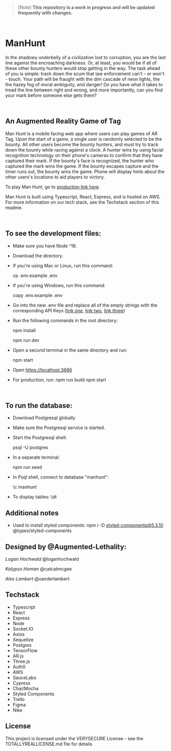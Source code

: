   > [Note]
  > **This repository is a work in progress and will be updated frequently with changes.**

<br>

# ManHunt

In the shadowy underbelly of a civilization lost to corruption, you are the last line against the encroaching darkness. Or, at least, you would be if all of these other bounty hunters would stop getting in the way. The task ahead of you is simple: track down the scum that law enforcement can't - or won't - touch. Your path will be fraught with the dim cascade of neon lights, the the hazey fog of moral ambiguity, and danger! Do you have what it takes to tread the line between right and wrong, and more importantly, can you find your mark before someone else gets them?

<br>

## An Augmented Reality Game of Tag
Man Hunt is a mobile facing web app where users can play games of AR Tag. Upon the start of a game, a single user is randomly selected to be the bounty. All other users become the bounty hunters, and must try to track down the bounty while racing against a clock. A hunter wins by using facial recognition technology on their phone's cameras to confirm that they have captured their mark. If the bounty's face is recognized, the hunter who captured the mark wins the game. If the bounty escapes capture and the timer runs out, the bounty wins the game. Phone will display hints about the other users's locations to aid players to victory.

To play Man Hunt, go to [production link here](productionlinkhere).

Man Hunt is built using Typescript, React, Express, and is hosted on AWS. For more information on our tech stack, see the Techstack section of this readme. 

<br>


## To see the development files:
* Make sure you have Node ^18.
* Download the directory.
* If you're using Mac or Linux, run this command:

    cp .env.example .env

* If you're using Windows, run this command:

    copy .env.example .env

* Go into the new .env file and replace all of the empty strings with the corresponding API Keys ([link one](link), [link two](link), [link three](link))
* Run the following commands in the root directory:

    npm install

    npm run dev

* Open a second terminal in the same directory and run:

    npm start


* Open [https://localhost:3666](https://localhost:3666)

* For production, run:
  npm run build
  npm start

<br>


## To run the database:
* Download Postgresql globally 
* Make sure the Postgresql service is started. 
* Start the Postgresql shell:

    psql -U postgres

* In a separate terminal:

    npm run seed

* In Psql shell, connect to database "manhunt":

    \c manhunt    
    
* To display tables:
    \dt 

## Additional notes

* Used to install styled components:
    npm i -D styled-components@5.3.10 @types/styled-components

## Designed by @Augmented-Lethality:
  *Logan Hochwald*
  @loganhochwald

  *Kalypso Homan* 
  @catcatmcgee

  *Alex Lambert*
  @xanderlambert


## Techstack
* Typescript 
* React 
* Express 
* Node 
* Socket.IO
* Axios
* Sequelize 
* Postgres 
* TensorFlow
* AR.js
* Three.js
* Auth0
* AWS
* SauceLabs
* Cypress
* Chai/Mocha
* Styled Components
* Trello
* Figma
* Nike


## License
This project is licensed under the VERYSECURE License - see the TOTALLYREALLICENSE.md file for details
